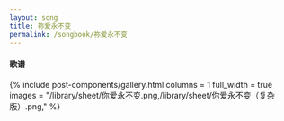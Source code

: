```yaml
---
layout: song
title: 祢爱永不变
permalink: /songbook/祢爱永不变
---
```


#### 歌谱

{% include post-components/gallery.html
    columns = 1
    full_width = true
    images = "/library/sheet/你爱永不变.png,/library/sheet/你爱永不变（复杂版）.png,"
%}

